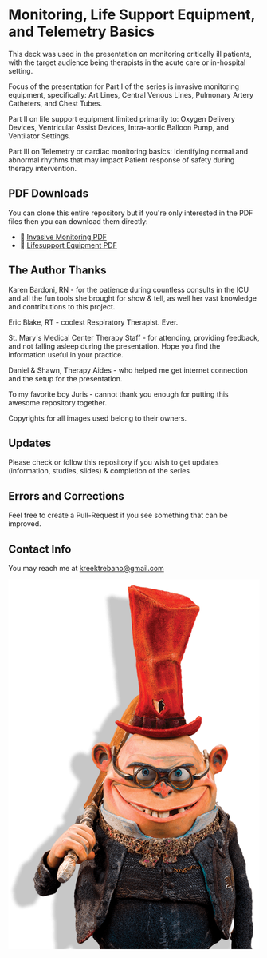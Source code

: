 # Monitoring, Life Support Equipment, and Telemetry Basics

This deck was used in the presentation on monitoring critically ill patients, with the target audience being therapists in the acute care or in-hospital setting. 

Focus of the presentation for Part I of the series is invasive monitoring equipment, specifically: Art Lines, Central Venous Lines, Pulmonary Artery Catheters, and Chest Tubes.  

Part II on life support equipment limited primarily to: Oxygen Delivery Devices, Ventricular Assist Devices, Intra-aortic Balloon Pump, and Ventilator Settings.  

Part III on Telemetry or cardiac monitoring basics: Identifying normal and abnormal rhythms that may impact Patient response of safety during therapy intervention. 

## PDF Downloads
You can clone this entire repository but if you're only interested in the PDF files then you can download them directly:

 - :closed_book: [Invasive Monitoring PDF](https://github.com/theletterk/invasive-monitoring/raw/master/Invasive%20Monitoring.pdf)
 - :closed_book: [Lifesupport Equipment PDF](https://github.com/theletterk/invasive-monitoring/blob/master/Life%20Support.pdf) 

## The Author Thanks

  Karen Bardoni, RN - for the patience during countless consults in the ICU and all the fun tools she brought for show & tell, as well her vast knowledge and contributions to this project.
  
  Eric Blake, RT - coolest Respiratory Therapist. Ever. 
  
  St. Mary's Medical Center Therapy Staff - for attending, providing feedback, and not falling asleep during the presentation.  Hope you find the information useful in your practice.
  
  Daniel & Shawn, Therapy Aides - who helped me get internet connection and the setup for the presentation. 
  
  To my favorite boy Juris - cannot thank you enough for putting this awesome repository together.
  
  Copyrights for all images used belong to their owners. 
  
## Updates

Please check or follow this repository if you wish to get updates (information, studies, slides) & completion of the series

## Errors and Corrections

Feel free to create a Pull-Request if you see something that can be improved.

## Contact Info

You may reach me at kreektrebano@gmail.com 
  
![Mr. Gristle](images/mister-gristle.png)
